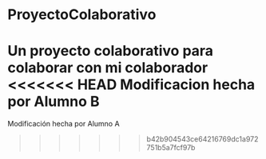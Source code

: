 # ProyectoColaborativo
Un proyecto colaborativo para colaborar con mi colaborador
<<<<<<< HEAD
Modificacion hecha por Alumno B
=======
Modificación hecha por Alumno A
>>>>>>> b42b904543ce64216769dc1a972751b5a7fcf97b
